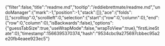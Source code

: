 {"filter":false,"title":"readme.md","tooltip":"/eddiebrettmate/readme.md","undoManager":{"mark":-1,"position":-1,"stack":[]},"ace":{"folds":[],"scrolltop":0,"scrollleft":0,"selection":{"start":{"row":0,"column":0},"end":{"row":0,"column":0},"isBackwards":false},"options":{"guessTabSize":true,"useWrapMode":false,"wrapToView":true},"firstLineState":0},"timestamp":1566395370374,"hash":"9534cbc9a275697cbbec95a2e20fb4eaee923ec5"}